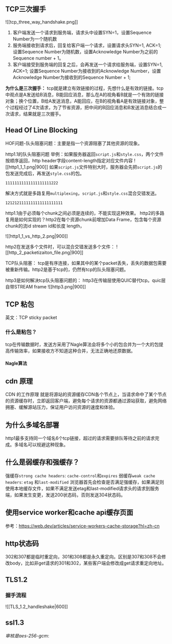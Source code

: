 
## TCP三次握手

![[tcp_three_way_handshake.png]]

1. 客户端发送一个请求到服务端，请求头中设置SYN=1，设置Sequence Number为一个随机数
2. 服务端接收到请求后，回复给客户端一个请求，设置请求头SYN=1, ACK=1;  设置Sequence Number为随机数，设置Acknowledge Number为之前的Sequence number + 1。
3. 客户端接受到服务端的回复之后，会再发送一个请求给服务端，设置SYN=1, ACK=1; 设置Sequence Number为接收到的Acknowledge Number，设置Acknowledge Number为接收到的Sequence Number + 1;

__为什么是三次握手：__
tcp就是建立有效链接的过程，先想什么是有效的链接。tcp中观点是A发送给B消息，B能回应消息，那么在A的视角看B就是一个有效的链接对象；换个位置，B给A发送消息，A能回应，在B的视角看A是有效链接对象，整个过程经过了4次请求，为了节省资源，把中间的B回应消息和B发送消息结合成一次请求，结果就是三次握手。


## Head Of Line Blocking

HOF问题-队头阻塞问题：主要是指一个资源阻塞了其他资源的现象。

http1.1的队头阻塞问题
举例：如果服务器返回`script.js`和`style.css`，两个文件按顺序返回，http header字段content-length指定对应文件内容
![[http1_1_1.png|900]]
如果`script.js`文件特别大时，服务器会先把`script.js`的包发送完成后，再发送`style.css`的包。
```
11111111111111111111222
```
解决方式就是多路复用`multiplexing`，`script.js`和`style.css`混合交错发送。
```
1212121111111111111111111
```

http1.1由于必须每个chunk之间必须是连续的，不能实现这种效果。
http2的多路复用是如何实现的？http2在每个资源chunk前增加Data Frame，包含每个资源chunk的流id stream id和长度 length，

![[http1_1_vs_http_2.png|900]]

http2在发送多个文件时，可以混合交错发送多个文件：
![[http_2_packetizaiton_file.png|900]]



TCP队头阻塞：
tcp是有序连接，如果其中的某个packet丢失，丢失的数据包需要被重新传输。http2是基于tcp的，仍然有tcp的队头阻塞问题。

http3是如何解决tcp队头阻塞问题的：
http3在传输层使用QUIC替代tcp。quic层自带STREAM frame
![[http3.png|900]]


## TCP 粘包
英文：TCP sticky packet
### 什么是粘包？
tcp在传输数据时，发送方采用了Nagle算法会将多个小的包合并为一个大的包提高传输效率，如果接收方不知道这种合并，无法正确地还原数据。
#### Nagle算法


## cdn 原理

CDN 的工作原理 就是将源站的资源缓存CDN各个节点上，当请求命中了某个节点的资源缓存时，立即返回客户端，避免每个请求的资源都通过源站获取，避免网络拥塞、缓解源站压力，保证用户访问资源的速度和体验。

## 为什么多域名部署
http1最多支持同一个域名6个tcp链接，超过的请求需要排队等待之前的请求完成。多域名可以规避这种现象。



## 什么是弱缓存和强缓存？

强缓存`strong cache headers`: `cache-control`和`expires`
弱缓存`weak cache headers`: `etag` 和`last-modified` 
浏览器首先会检查是否满足强缓存，如果满足则使用本地缓存文件，如果不满足发送etag和last-modified请求头的请求到服务端，如果发生变更，发送200状态码，否则发送304状态码。

## 使用service worker和cache api缓存页面

参考：https://web.dev/articles/service-workers-cache-storage?hl=zh-cn

## http状态码
302和307都是临时重定向，301和308都是永久重定向。区别是307和308不会修改body，比如非get请求的301和302，某些客户端会修改成get请求重定向地址。


## TLS1.2
### 握手流程


![[TLS_1.2_handleshake|600]]



## ssl1.3

*审核是aes-256-gcm*:
